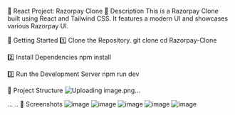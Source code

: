 📌 React Project: Razorpay Clone
📖 Description
This is a Razorpay Clone built using React and Tailwind CSS. It features a modern UI and showcases various Razorpay UI.

🚀 Getting Started
1️⃣ Clone the Repository.
git clone <your-github-repo-url>
cd Razorpay-Clone


2️⃣ Install Dependencies
npm install


3️⃣ Run the Development Server
npm run dev

📂 Project Structure
![Uploading image.png…]()

...
..
📸 Screenshots
![image](https://github.com/user-attachments/assets/41b80351-62cd-44d0-b15d-62b31325fb63)
![image](https://github.com/user-attachments/assets/66aec578-10c6-465b-ad25-359d894800c8)
![image](https://github.com/user-attachments/assets/85a0da39-8fcf-480b-b402-3b07385fdd72)
![image](https://github.com/user-attachments/assets/50fdd372-5861-44a5-b675-8309cd070650)
![image](https://github.com/user-attachments/assets/a3961423-1fa0-480f-9452-06d58fface48)





